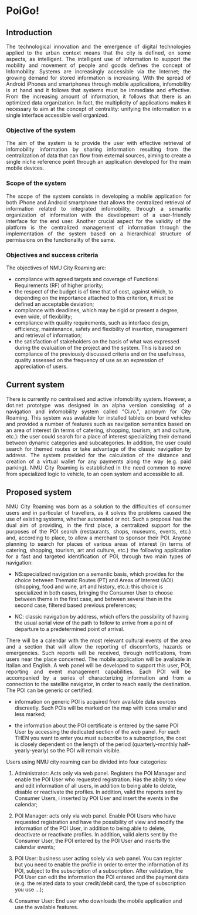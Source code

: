 # PoiGo!
## Introduction
<p align="justify"> The technological innovation and the emergence of digital technologies applied to the urban context means that the city is defined, on some aspects, as intelligent. The intelligent use of information to support the mobility and movement of people and goods defines the concept of Infomobility. Systems are increasingly accessible via the Internet; the growing demand for stored information is increasing. With the spread of Android iPhones and smartphones through mobile applications, infomobility is at hand and it follows that systems must be immediate and effective. From the increasing amount of information, it follows that there is an optimized data organization. In fact, the multiplicity of applications makes it necessary to aim at the concept of centrality: unifying the information in a single interface accessible well organized.</p>

### Objective of the system
<p align="justify"> The aim of the system is to provide the user with effective retrieval of infomobility information by sharing information resulting from the centralization of data that can flow from external sources, aiming to create a single niche reference point through an application developed for the main mobile devices. </p>

### Scope of the system
<p align="justify"> The scope of the system consists in developing a mobile application for both iPhone and Android smartphone that allows the centralized retrieval of information related to integrated infomobility, through a semantic organization of information with the development of a user-friendly interface for the end user. Another crucial aspect for the validity of the platform is the centralized management of information through the implementation of the system based on a hierarchical structure of permissions on the functionality of the same. </p>

### Objectives and success criteria
The objectives of NMU City Roaming are:
- compliance with agreed targets and coverage of Functional Requirements (RF) of higher priority;
- the respect of the budget is of time that of cost, against which, to depending on the importance attached to this criterion, it must be defined an acceptable deviation;
- compliance with deadlines, which may be rigid or present a degree, even wide, of flexibility;
- compliance with quality requirements, such as interface design, efficiency, maintenance, safety and flexibility of insertion, management and retrieval of information;
- the satisfaction of stakeholders on the basis of what was expressed during the evaluation of the project and the system. This is based on compliance of the previously discussed criteria and on the usefulness, quality assessed on the frequency of use as an expression of appreciation of users.

## Current system
<p align="justify"> There is currently no centralised and active infomobility system.
However, a dot.net prototype was designed in an alpha version
consisting of a navigation and infomobility system called "Ci.ro.",
acronym for City Roaming. This system was available for installed tablets
on board vehicles and provided a number of features such as navigation
semantics based on an area of interest (in terms of catering, shopping,
tourism, art and culture, etc.): the user could search for a place of interest
specializing their demand between dynamic categories and subcategories.
In addition, the user could search for themed routes or take advantage of the classic
navigation by address. The system provided for the calculation of the distance and
creation of a virtual wallet for any payments along the way
(e.g. paid parking). NMU City Roaming is established in the need
common to move from specialized logic to vehicle, to an open system
and accessible to all.</p>

## Proposed system
<p align="justify"> NMU City Roaming was born as a solution to the difficulties of consumer users
and in particular of travellers, as it solves the problems caused
the use of existing systems, whether automated or not. Such a proposal
has the dual aim of providing, in the first place, a centralized support
for the purposes of the POI search (restaurants, shops, museums, events, etc.) and, according to
place, to allow a merchant to sponsor their POI.
Anyone planning to search for places of various areas of interest (in
terms of catering, shopping, tourism, art and culture, etc.)
the following application for a fast and targeted identification of POI,
through two main types of navigation: </p>

- NS:specialized navigation on a semantic basis, which provides for the choice between
Thematic Routes (PT) and Areas of Interest (AOI) (shopping, food and wine,
art and history, etc.): this choice is specialized in both cases,
bringing the Consumer User to choose between
theme in the first case, and between several then in the second case, filtered based
previous preferences;

- NC: classic navigation by address, which offers the possibility of having the usual
aerial view of the path to follow to arrive from a point of
departure to a predetermined point of arrival.
<p align="justify"> There will be a calendar with the most relevant cultural events of the
area and a section that will allow the reporting of discomforts, hazards or emergencies.
Such reports will be received, through notifications, from
users near the place concerned. The mobile application will be available
in Italian and English.
A web panel will be developed to support this
user, POI, reporting and event management capabilities. Each POI will be accompanied by a series of characterizing information
and from a connection to the satellite navigator, in order to reach
easily the destination. The POI can be generic or certified: </p>

- information on generic POI is acquired from available data sources
discreetly. Such POIs will be marked on the map with icons
smaller and less marked;

- the information about the POI certificate is entered by the same POI User
by accessing the dedicated section of the web panel. For each
THEN you want to enter you must subscribe to a subscription, the
cost is closely dependent on the length of the period (quarterly-monthly
half-yearly-yearly) so the POI will remain visible.

Users using NMU city roaming can be divided into
four categories:

1. Administrator: Acts only via web panel. Registers the
POI Manager and enable the POI User who requested registration.
Has the ability to view and edit information
of all users, in addition to being able to delete, disable or reactivate the
profiles. In addition, valid the reports sent by Consumer Users, i
inserted by POI User and insert the events in the calendar;

2. POI Manager: acts only via web panel. Enable POI
Users who have requested registration and have the possibility of
view and modify the information of the POI User, in addition to being able to
delete, deactivate or reactivate profiles. In addition, valid alerts
sent by the Consumer User, the POI entered by the POI User and inserts the
calendar events;

3. POI User: business user acting solely via web panel.
You can register but you need to enable the profile in order to enter
the information of its POI, subject to the subscription of a
subscription. After validation, the POI User can edit the information
the POI entered and the payment data (e.g. the related data
to your credit/debit card, the type of subscription you use
...);

4. Consumer User: End user who downloads the mobile application and
use the available features.
